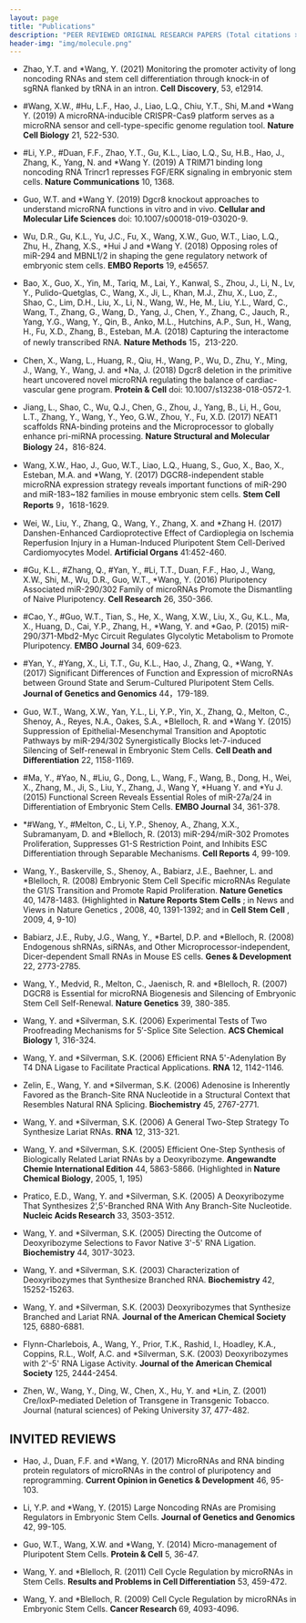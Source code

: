 ```yaml
---
layout: page
title: "Publications"
description: "PEER REVIEWED ORIGINAL RESEARCH PAPERS (Total citations >2000)"
header-img: "img/molecule.png"
---
```


- Zhao, Y.T. and *Wang, Y. (2021) Monitoring the promoter activity of long noncoding RNAs and stem cell differentiation through knock-in of sgRNA flanked by tRNA in an intron. **Cell Discovery**, 53, e12914.

- #Wang, X.W., #Hu, L.F., Hao, J., Liao, L.Q., Chiu, Y.T., Shi, M.and *Wang Y. (2019) A microRNA-inducible CRISPR-Cas9 platform serves as a microRNA sensor and cell-type-specific genome regulation tool. **Nature Cell Biology** 21, 522-530.

- #Li, Y.P., #Duan, F.F., Zhao, Y.T., Gu, K.L., Liao, L.Q., Su, H.B., Hao, J., Zhang, K., Yang, N. and *Wang Y. (2019) A TRIM71 binding long noncoding RNA Trincr1 represses FGF/ERK signaling in embryonic stem cells. **Nature Communications** 10, 1368.

- Guo, W.T. and *Wang Y. (2019) Dgcr8 knockout approaches to understand microRNA functions in vitro and in vivo. **Cellular and Molecular Life Sciences** doi: 10.1007/s00018-019-03020-9.

- Wu, D.R., Gu, K.L., Yu, J.C., Fu, X., Wang, X.W., Guo, W.T., Liao, L.Q., Zhu, H., Zhang, X.S., *Hui J and *Wang Y. (2018) Opposing roles of miR-294 and MBNL1/2 in shaping the gene regulatory network of embryonic stem cells. **EMBO Reports** 19, e45657.

- Bao, X., Guo, X., Yin, M., Tariq, M., Lai, Y., Kanwal, S., Zhou, J., Li, N., Lv, Y., Pulido-Quetglas, C., Wang, X., Ji, L., Khan, M.J., Zhu, X., Luo, Z., Shao, C., Lim, D.H., Liu, X., Li, N., Wang, W., He, M., Liu, Y.L., Ward, C., Wang, T., Zhang, G., Wang, D., Yang, J., Chen, Y., Zhang, C., Jauch, R., Yang, Y.G., Wang, Y., Qin, B., Anko, M.L., Hutchins, A.P., Sun, H., Wang, H., Fu, X.D., Zhang, B., Esteban, M.A. (2018) Capturing the interactome of newly transcribed RNA. **Nature Methods** 15，213-220.

- Chen, X., Wang, L., Huang, R., Qiu, H., Wang, P., Wu, D., Zhu, Y., Ming, J., Wang, Y., Wang, J. and *Na, J. (2018) Dgcr8 deletion in the primitive heart uncovered novel microRNA regulating the balance of cardiac-vascular gene program. **Protein & Cell** doi: 10.1007/s13238-018-0572-1.

- Jiang, L., Shao, C., Wu, Q.J., Chen, G., Zhou, J., Yang, B., Li, H., Gou, L.T., Zhang, Y., Wang, Y., Yeo, G.W., Zhou, Y., Fu, X.D. (2017) NEAT1 scaffolds RNA-binding proteins and the Microprocessor to globally enhance pri-miRNA processing. **Nature Structural and Molecular Biology** 24，816-824.

- Wang, X.W., Hao, J., Guo, W.T., Liao, L.Q., Huang, S., Guo, X., Bao, X., Esteban, M.A. and *Wang, Y. (2017) DGCR8-independent stable microRNA expression strategy reveals important functions of miR-290 and miR-183~182 families in mouse embryonic stem cells. **Stem Cell Reports** 9，1618-1629.

- Wei, W., Liu, Y., Zhang, Q., Wang, Y., Zhang, X. and *Zhang H. (2017) Danshen-Enhanced Cardioprotective Effect of Cardioplegia on Ischemia Reperfusion Injury in a Human-Induced Pluripotent Stem Cell-Derived Cardiomyocytes Model. **Artificial Organs** 41:452-460.

- #Gu, K.L., #Zhang, Q., #Yan, Y., #Li, T.T., Duan, F.F., Hao, J., Wang, X.W., Shi, M., Wu, D.R., Guo, W.T., *Wang, Y. (2016) Pluripotency Associated miR-290/302 Family of microRNAs Promote the Dismantling of Naive Pluripotency. **Cell Research** 26, 350-366.

- #Cao, Y., #Guo, W.T., Tian, S., He, X., Wang, X.W., Liu, X., Gu, K.L., Ma, X., Huang, D., Cai, Y.P., Zhang, H., *Wang, Y. and *Gao, P. (2015) miR-290/371-Mbd2-Myc Circuit Regulates Glycolytic Metabolism to Promote Pluripotency. **EMBO Journal** 34, 609-623.

- #Yan, Y., #Yang, X., Li, T.T., Gu, K.L., Hao, J., Zhang, Q., *Wang, Y. (2017) Significant Differences of Function and Expression of microRNAs between Ground State and Serum-Cultured Pluripotent Stem Cells. **Journal of Genetics and Genomics** 44，179-189.

- Guo, W.T., Wang, X.W., Yan, Y.L., Li, Y.P., Yin, X., Zhang, Q., Melton, C., Shenoy, A., Reyes, N.A., Oakes, S.A., *Blelloch, R. and *Wang Y. (2015) Suppression of Epithelial-Mesenchymal Transition and Apoptotic Pathways by miR-294/302 Synergistically Blocks let-7-induced Silencing of Self-renewal in Embryonic Stem Cells. **Cell Death and Differentiation** 22, 1158-1169.

- #Ma, Y., #Yao, N., #Liu, G., Dong, L., Wang, F., Wang, B., Dong, H., Wei, X., Zhang, M., Ji, S., Liu, Y., Zhang, J., Wang Y, *Huang Y. and *Yu J. (2015) Functional Screen Reveals Essential Roles of miR-27a/24 in Differentiation of Embryonic Stem Cells. **EMBO Journal** 34, 361-378.

- *#Wang, Y., #Melton, C., Li, Y.P., Shenoy, A., Zhang, X.X., Subramanyam, D. and *Blelloch, R. (2013) miR-294/miR-302 Promotes Proliferation, Suppresses G1-S Restriction Point, and Inhibits ESC Differentiation through Separable Mechanisms. **Cell Reports** 4, 99-109.

- Wang, Y., Baskerville, S., Shenoy, A., Babiarz, J.E., Baehner, L. and *Blelloch, R. (2008) Embryonic Stem Cell Specific microRNAs Regulate the G1/S Transition and Promote Rapid Proliferation. **Nature Genetics** 40, 1478-1483. (Highlighted in **Nature Reports Stem Cells** ; in News and Views in Nature Genetics , 2008, 40, 1391-1392; and in **Cell Stem Cell** , 2009, 4, 9-10)

- Babiarz, J.E., Ruby, J.G., Wang, Y., *Bartel, D.P. and *Blelloch, R. (2008) Endogenous shRNAs, siRNAs, and Other Microprocessor-independent, Dicer-dependent Small RNAs in Mouse ES cells. **Genes & Development** 22, 2773-2785.

- Wang, Y., Medvid, R., Melton, C., Jaenisch, R. and *Blelloch, R. (2007) DGCR8 is Essential for microRNA Biogenesis and Silencing of Embryonic Stem Cell Self-Renewal. **Nature Genetics** 39, 380-385.

- Wang, Y. and *Silverman, S.K. (2006) Experimental Tests of Two Proofreading Mechanisms for 5′-Splice Site Selection. **ACS Chemical Biology** 1, 316-324.

- Wang, Y. and *Silverman, S.K. (2006) Efficient RNA 5'-Adenylation By T4 DNA Ligase to Facilitate Practical Applications. **RNA** 12, 1142-1146.

- Zelin, E., Wang, Y. and *Silverman, S.K. (2006) Adenosine is Inherently Favored as the Branch-Site RNA Nucleotide in a Structural Context that Resembles Natural RNA Splicing. **Biochemistry** 45, 2767-2771.

- Wang, Y. and *Silverman, S.K. (2006) A General Two-Step Strategy To Synthesize Lariat RNAs. **RNA** 12, 313-321.

- Wang, Y. and *Silverman, S.K. (2005) Efficient One-Step Synthesis of Biologically Related Lariat RNAs by a Deoxyribozyme. **Angewandte Chemie International Edition** 44, 5863-5866. (Highlighted in **Nature Chemical Biology**, 2005, 1, 195)

- Pratico, E.D., Wang, Y. and *Silverman, S.K. (2005) A Deoxyribozyme That Synthesizes 2’,5’-Branched RNA With Any Branch-Site Nucleotide. **Nucleic Acids Research** 33, 3503-3512.

- Wang, Y. and *Silverman, S.K. (2005) Directing the Outcome of Deoxyribozyme Selections to Favor Native 3'-5' RNA Ligation. **Biochemistry** 44, 3017-3023.

- Wang, Y. and *Silverman, S.K. (2003) Characterization of Deoxyribozymes that Synthesize Branched RNA. **Biochemistry** 42, 15252-15263.

- Wang, Y. and *Silverman, S.K. (2003) Deoxyribozymes that Synthesize Branched and Lariat RNA. **Journal of the American Chemical Society** 125, 6880-6881.

- Flynn-Charlebois, A., Wang, Y., Prior, T.K., Rashid, I., Hoadley, K.A., Coppins, R.L., Wolf, A.C. and *Silverman, S.K. (2003) Deoxyribozymes with 2'-5' RNA Ligase Activity. **Journal of the American Chemical Society** 125, 2444-2454.

- Zhen, W., Wang, Y., Ding, W., Chen, X., Hu, Y. and *Lin, Z. (2001) Cre/loxP-mediated Deletion of Transgene in Transgenic Tobacco. Journal (natural sciences) of Peking University 37, 477-482.

## INVITED REVIEWS

- Hao, J., Duan, F.F. and *Wang, Y. (2017) MicroRNAs and RNA binding protein regulators of microRNAs in the control of pluripotency and reprogramming. **Current Opinion in Genetics & Development** 46, 95-103.

- Li, Y.P. and *Wang, Y. (2015) Large Noncoding RNAs are Promising Regulators in Embryonic Stem Cells. **Journal of Genetics and Genomics** 42, 99-105.

- Guo, W.T., Wang, X.W. and *Wang, Y. (2014) Micro-management of Pluripotent Stem Cells. **Protein & Cell** 5, 36-47.

- Wang, Y. and *Blelloch, R. (2011) Cell Cycle Regulation by microRNAs in Stem Cells. **Results and Problems in Cell Differentiation** 53, 459-472.

- Wang, Y. and *Blelloch, R. (2009) Cell Cycle Regulation by microRNAs in Embryonic Stem Cells. **Cancer Research** 69, 4093-4096.
	